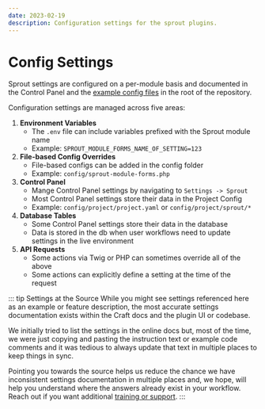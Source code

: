 ```yaml
---
date: 2023-02-19
description: Configuration settings for the sprout plugins.
---
```


# Config Settings

Sprout settings are configured on a per-module basis and documented in the Control Panel and the [example config files](https://github.com/barrelstrength/craft-sprout/tree/v4/configs) in the root of the repository.

Configuration settings are managed across five areas:

1. **Environment Variables**<br>
    - The `.env` file can include variables prefixed with the Sprout module name
    - Example: `SPROUT_MODULE_FORMS_NAME_OF_SETTING=123`
2. **File-based Config Overrides**<br>
    - File-based configs can be added in the config folder
    - Example: `config/sprout-module-forms.php`
3. **Control Panel**<br>
    - Mange Control Panel settings by navigating to `Settings -> Sprout`
    - Most Control Panel settings store their data in the Project Config
    - Example: `config/project/project.yaml` or `config/project/sprout/*`
4. **Database Tables**<br>
    - Some Control Panel settings store their data in the database
    - Data is stored in the db when user workflows need to update settings in the live environment
5. **API Requests**<br>
    - Some actions via Twig or PHP can sometimes override all of the above
    - Some actions can explicitly define a setting at the time of the request

::: tip Settings at the Source
While you might see settings referenced here as an example or feature description, the most accurate settings documentation exists within the Craft docs and the plugin UI or codebase.

We initially tried to list the settings in the online docs but, most of the time, we were just copying and pasting the instruction text or example code comments and it was tedious to always update that text in multiple places to keep things in sync.

Pointing you towards the source helps us reduce the chance we have inconsistent settings documentation in multiple places and, we hope, will help you understand where the answers already exist in your workflow. Reach out if you want additional [training or support](../support/training.md).
:::
